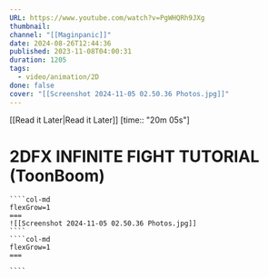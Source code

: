```yaml
---
URL: https://www.youtube.com/watch?v=PgWHQRh9JXg
thumbnail: 
channel: "[[Maginpanic]]"
date: 2024-08-26T12:44:36
published: 2023-11-08T04:00:31
duration: 1205
tags:
  - video/animation/2D
done: false
cover: "[[Screenshot 2024-11-05 02.50.36 Photos.jpg]]"
---
```

[[Read it Later|Read it Later]] [time:: "20m 05s"]
# 2DFX INFINITE FIGHT TUTORIAL (ToonBoom)
`````col
````col-md
flexGrow=1
===
![[Screenshot 2024-11-05 02.50.36 Photos.jpg]]
````
````col-md
flexGrow=1
===

````
`````
